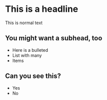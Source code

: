 # This is a headline

This is normal text

## You might want a subhead, too

 - Here is a bulleted
 - List with many
 - Items

## Can you see this? ##
 
 - Yes
 - No
